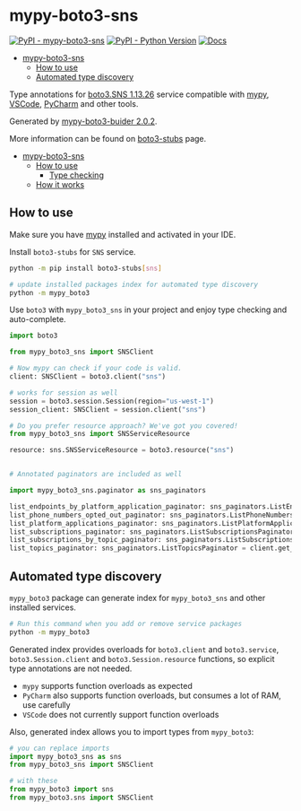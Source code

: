 # mypy-boto3-sns

[![PyPI - mypy-boto3-sns](https://img.shields.io/pypi/v/mypy-boto3-sns.svg?color=blue)](https://pypi.org/project/mypy-boto3-sns)
[![PyPI - Python Version](https://img.shields.io/pypi/pyversions/mypy-boto3-sns.svg?color=blue)](https://pypi.org/project/mypy-boto3-sns)
[![Docs](https://img.shields.io/readthedocs/mypy-boto3-builder.svg?color=blue)](https://mypy-boto3-builder.readthedocs.io/)

- [mypy-boto3-sns](#mypy-boto3-sns)
  - [How to use](#how-to-use)
  - [Automated type discovery](#automated-type-discovery)


Type annotations for
[boto3.SNS 1.13.26](https://boto3.amazonaws.com/v1/documentation/api/1.13.26/reference/services/sns.html#SNS) service
compatible with [mypy](https://github.com/python/mypy), [VSCode](https://code.visualstudio.com/),
[PyCharm](https://www.jetbrains.com/pycharm/) and other tools.

Generated by [mypy-boto3-buider 2.0.2](https://github.com/vemel/mypy_boto3_builder).

More information can be found on [boto3-stubs](https://pypi.org/project/boto3-stubs/) page.

- [mypy-boto3-sns](#mypy-boto3-sns)
  - [How to use](#how-to-use)
    - [Type checking](#type-checking)
  - [How it works](#how-it-works)

## How to use

Make sure you have [mypy](https://github.com/python/mypy) installed and activated in your IDE.

Install `boto3-stubs` for `SNS` service.

```bash
python -m pip install boto3-stubs[sns]

# update installed packages index for automated type discovery
python -m mypy_boto3
```

Use `boto3` with `mypy_boto3_sns` in your project and enjoy type checking and auto-complete.

```python
import boto3

from mypy_boto3_sns import SNSClient

# Now mypy can check if your code is valid.
client: SNSClient = boto3.client("sns")

# works for session as well
session = boto3.session.Session(region="us-west-1")
session_client: SNSClient = session.client("sns")

# Do you prefer resource approach? We've got you covered!
from mypy_boto3_sns import SNSServiceResource

resource: sns.SNSServiceResource = boto3.resource("sns")


# Annotated paginators are included as well

import mypy_boto3_sns.paginator as sns_paginators

list_endpoints_by_platform_application_paginator: sns_paginators.ListEndpointsByPlatformApplicationPaginator = client.get_paginator("list_endpoints_by_platform_application")
list_phone_numbers_opted_out_paginator: sns_paginators.ListPhoneNumbersOptedOutPaginator = client.get_paginator("list_phone_numbers_opted_out")
list_platform_applications_paginator: sns_paginators.ListPlatformApplicationsPaginator = client.get_paginator("list_platform_applications")
list_subscriptions_paginator: sns_paginators.ListSubscriptionsPaginator = client.get_paginator("list_subscriptions")
list_subscriptions_by_topic_paginator: sns_paginators.ListSubscriptionsByTopicPaginator = client.get_paginator("list_subscriptions_by_topic")
list_topics_paginator: sns_paginators.ListTopicsPaginator = client.get_paginator("list_topics")
```

## Automated type discovery

`mypy_boto3` package can generate index for `mypy_boto3_sns` and other installed services.

```bash
# Run this command when you add or remove service packages
python -m mypy_boto3
```

Generated index provides overloads for `boto3.client` and `boto3.service`,
`boto3.Session.client` and `boto3.Session.resource` functions,
so explicit type annotations are not needed.

- `mypy` supports function overloads as expected
- `PyCharm` also supports function overloads, but consumes a lot of RAM, use carefully
- `VSCode` does not currently support function overloads

Also, generated index allows you to import types from `mypy_boto3`:

```python
# you can replace imports
import mypy_boto3_sns as sns
from mypy_boto3_sns import SNSClient

# with these
from mypy_boto3 import sns
from mypy_boto3.sns import SNSClient
```